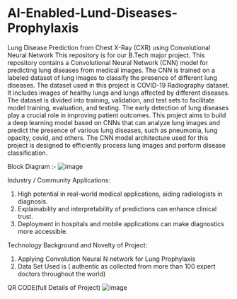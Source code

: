 # AI-Enabled-Lund-Diseases-Prophylaxis
Lung Disease Prediction from Chest X-Ray (CXR) using Convolutional Neural Network This repository is for our B.Tech major project. This repository contains a Convolutional Neural Network (CNN) model for predicting lung diseases from medical images. The CNN is trained on a labeled dataset of lung images to classify the presence of different lung diseases. The dataset used in this project is COVID-19 Radiography dataset. It includes images of healthy lungs and lungs affected by different diseases. The dataset is divided into training, validation, and test sets to facilitate model training, evaluation, and testing. The early detection of lung diseases play a crucial role in improving patient outcomes. This project aims to build a deep learning model based on CNNs that can analyze lung images and predict the presence of various lung diseases, such as pneumonia, lung opacity, covid, and others. The CNN model architecture used for this project is designed to efficiently process lung images and perform disease classification.

Block Diagram :-
![image](https://github.com/user-attachments/assets/862149a2-41eb-4f1a-8bc7-db926a9914cf)

Industry / Community Applications:
1. High potential in real-world medical applications, aiding radiologists in diagnosis.
2. Explainability and interpretability of predictions can enhance clinical trust.
3. Deployment in hospitals and mobile applications can make diagnostics more accessible.

Technology Background and Novelty of Project:
1. Applying Convolution Neural N network for Lung Prophylaxis
2. Data Set Used is ( authentic as collected from more than 100 expert doctors throughout the world)

QR CODE(full Details of Project)
![image](https://github.com/user-attachments/assets/8c73041a-b250-4d8b-b35f-35040d9e3e9b)
